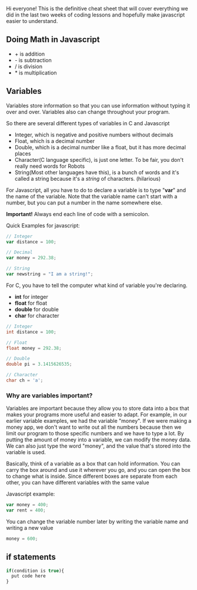 Hi everyone! This is the definitive cheat sheet that will cover everything we did in the last two weeks of coding lessons and hopefully make javascript easier to understand.

## Doing Math in Javascript
* \+ is addition
* \- is subtraction
* / is division
* \* is multiplication

## Variables
Variables store information so that you can use information without typing it over and over. Variables also can change throughout your program.

So there are several different types of variables in C and Javascript
* Integer, which is negative and positive numbers without decimals
* Float, which is a decimal number
* Double, which is a decimal number like a float, but it has more decimal places
* Character(C language specific), is just one letter. To be fair, you don't really need words for Robots
* String(Most other languages have this), is a bunch of words and it's called a string because it's a *string* of characters. (hilarious) 

For Javascript, all you have to do to declare a variable is to type "**var**" and the name of the variable. Note that the variable name can't start with a number, but you can put a number in the name somewhere else.

**Important!** Always end each line of code with a semicolon.

Quick Examples for javascript:
```javascript
// Integer
var distance = 100;

// Decimal
var money = 292.38;

// String
var newstring = "I am a string!";
```

For C, you have to tell the computer what kind of variable you're declaring. 

* **int** for integer
* **float** for float
* **double** for double
* **char** for character

```c
// Integer
int distance = 100;

// Float
float money = 292.38;

// Double
double pi = 3.1415626535;

// Character
char ch = 'a';
```

### Why are variables important?
Variables are important because they allow you to store data into a box that makes your programs more useful and easier to adapt. For example, in our earlier variable examples, we had the variable "money". If we were making a money app, we don't want to write out all the numbers because then we limit our program to those specific numbers and we have to type a lot. By putting the amount of money into a variable, we can modify the money data. We can also just type the word "money", and the value that's stored into the variable is used. 

Basically, think of a variable as a box that can hold information. You can carry the box around and use it wherever you go, and you can open the box to change what is inside. Since different boxes are separate from each other, you can have different variables with the same value

Javascript example:
```javascript
var money = 400;
var rent = 400;
```

You can change the variable number later by writing the variable name and writing a new value

```javascript
money = 600;
```

## if statements
```javascript 
if(condition is true){
  put code here
} 
```
